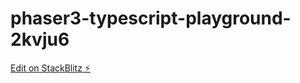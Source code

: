 # phaser3-typescript-playground-2kvju6

[Edit on StackBlitz ⚡️](https://stackblitz.com/edit/phaser3-typescript-playground-2kvju6)